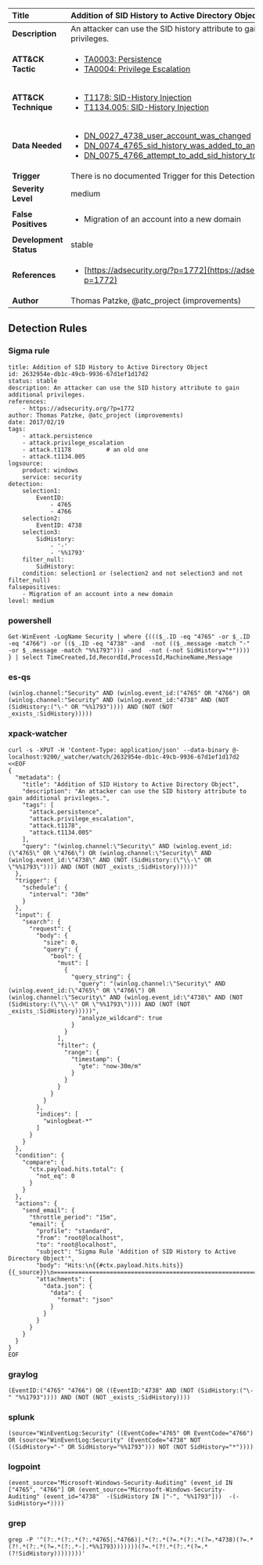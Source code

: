 | Title                    | Addition of SID History to Active Directory Object       |
|:-------------------------|:------------------|
| **Description**          | An attacker can use the SID history attribute to gain additional privileges. |
| **ATT&amp;CK Tactic**    |  <ul><li>[TA0003: Persistence](https://attack.mitre.org/tactics/TA0003)</li><li>[TA0004: Privilege Escalation](https://attack.mitre.org/tactics/TA0004)</li></ul>  |
| **ATT&amp;CK Technique** | <ul><li>[T1178: SID-History Injection](https://attack.mitre.org/techniques/T1178)</li><li>[T1134.005: SID-History Injection](https://attack.mitre.org/techniques/T1134/005)</li></ul>  |
| **Data Needed**          | <ul><li>[DN_0027_4738_user_account_was_changed](../Data_Needed/DN_0027_4738_user_account_was_changed.md)</li><li>[DN_0074_4765_sid_history_was_added_to_an_account](../Data_Needed/DN_0074_4765_sid_history_was_added_to_an_account.md)</li><li>[DN_0075_4766_attempt_to_add_sid_history_to_an_account_failed](../Data_Needed/DN_0075_4766_attempt_to_add_sid_history_to_an_account_failed.md)</li></ul>  |
| **Trigger**              |  There is no documented Trigger for this Detection Rule yet  |
| **Severity Level**       | medium |
| **False Positives**      | <ul><li>Migration of an account into a new domain</li></ul>  |
| **Development Status**   | stable |
| **References**           | <ul><li>[https://adsecurity.org/?p=1772](https://adsecurity.org/?p=1772)</li></ul>  |
| **Author**               | Thomas Patzke, @atc_project (improvements) |


## Detection Rules

### Sigma rule

```
title: Addition of SID History to Active Directory Object
id: 2632954e-db1c-49cb-9936-67d1ef1d17d2
status: stable
description: An attacker can use the SID history attribute to gain additional privileges.
references:
    - https://adsecurity.org/?p=1772
author: Thomas Patzke, @atc_project (improvements)
date: 2017/02/19
tags:
    - attack.persistence
    - attack.privilege_escalation
    - attack.t1178          # an old one
    - attack.t1134.005
logsource:
    product: windows
    service: security
detection:
    selection1:
        EventID:
            - 4765
            - 4766
    selection2:
        EventID: 4738
    selection3:
        SidHistory:
            - '-'
            - '%%1793'
    filter_null:
        SidHistory:
    condition: selection1 or (selection2 and not selection3 and not filter_null)
falsepositives:
    - Migration of an account into a new domain
level: medium

```





### powershell
    
```
Get-WinEvent -LogName Security | where {((($_.ID -eq "4765" -or $_.ID -eq "4766") -or (($_.ID -eq "4738" -and  -not (($_.message -match "-" -or $_.message -match "%%1793"))) -and  -not (-not SidHistory="*")))) } | select TimeCreated,Id,RecordId,ProcessId,MachineName,Message
```


### es-qs
    
```
(winlog.channel:"Security" AND (winlog.event_id:("4765" OR "4766") OR (winlog.channel:"Security" AND (winlog.event_id:"4738" AND (NOT (SidHistory:("\-" OR "%%1793")))) AND (NOT (NOT _exists_:SidHistory)))))
```


### xpack-watcher
    
```
curl -s -XPUT -H 'Content-Type: application/json' --data-binary @- localhost:9200/_watcher/watch/2632954e-db1c-49cb-9936-67d1ef1d17d2 <<EOF
{
  "metadata": {
    "title": "Addition of SID History to Active Directory Object",
    "description": "An attacker can use the SID history attribute to gain additional privileges.",
    "tags": [
      "attack.persistence",
      "attack.privilege_escalation",
      "attack.t1178",
      "attack.t1134.005"
    ],
    "query": "(winlog.channel:\"Security\" AND (winlog.event_id:(\"4765\" OR \"4766\") OR (winlog.channel:\"Security\" AND (winlog.event_id:\"4738\" AND (NOT (SidHistory:(\"\\-\" OR \"%%1793\")))) AND (NOT (NOT _exists_:SidHistory)))))"
  },
  "trigger": {
    "schedule": {
      "interval": "30m"
    }
  },
  "input": {
    "search": {
      "request": {
        "body": {
          "size": 0,
          "query": {
            "bool": {
              "must": [
                {
                  "query_string": {
                    "query": "(winlog.channel:\"Security\" AND (winlog.event_id:(\"4765\" OR \"4766\") OR (winlog.channel:\"Security\" AND (winlog.event_id:\"4738\" AND (NOT (SidHistory:(\"\\-\" OR \"%%1793\")))) AND (NOT (NOT _exists_:SidHistory)))))",
                    "analyze_wildcard": true
                  }
                }
              ],
              "filter": {
                "range": {
                  "timestamp": {
                    "gte": "now-30m/m"
                  }
                }
              }
            }
          }
        },
        "indices": [
          "winlogbeat-*"
        ]
      }
    }
  },
  "condition": {
    "compare": {
      "ctx.payload.hits.total": {
        "not_eq": 0
      }
    }
  },
  "actions": {
    "send_email": {
      "throttle_period": "15m",
      "email": {
        "profile": "standard",
        "from": "root@localhost",
        "to": "root@localhost",
        "subject": "Sigma Rule 'Addition of SID History to Active Directory Object'",
        "body": "Hits:\n{{#ctx.payload.hits.hits}}{{_source}}\n================================================================================\n{{/ctx.payload.hits.hits}}",
        "attachments": {
          "data.json": {
            "data": {
              "format": "json"
            }
          }
        }
      }
    }
  }
}
EOF

```


### graylog
    
```
(EventID:("4765" "4766") OR ((EventID:"4738" AND (NOT (SidHistory:("\-" "%%1793")))) AND (NOT (NOT _exists_:SidHistory))))
```


### splunk
    
```
(source="WinEventLog:Security" ((EventCode="4765" OR EventCode="4766") OR (source="WinEventLog:Security" (EventCode="4738" NOT ((SidHistory="-" OR SidHistory="%%1793"))) NOT (NOT SidHistory="*"))))
```


### logpoint
    
```
(event_source="Microsoft-Windows-Security-Auditing" (event_id IN ["4765", "4766"] OR (event_source="Microsoft-Windows-Security-Auditing" (event_id="4738"  -(SidHistory IN ["-", "%%1793"]))  -(-SidHistory=*))))
```


### grep
    
```
grep -P '^(?:.*(?:.*(?:.*4765|.*4766)|.*(?:.*(?=.*(?:.*(?=.*4738)(?=.*(?!.*(?:.*(?=.*(?:.*-|.*%%1793)))))))(?=.*(?!.*(?:.*(?=.*(?!SidHistory))))))))'
```



